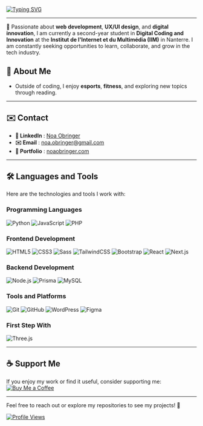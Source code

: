 [![Typing SVG](https://readme-typing-svg.herokuapp.com?font=Fira+Code&weight=1000&size=30&duration=3500&pause=500&vCenter=true&random=false&width=750&lines=Welcome+to+Noa+Obringer+Github+!+👋)](https://git.io/typing-svg)

---

🌟 Passionate about **web development**, **UX/UI design**, and **digital innovation**, I am currently a second-year student in **Digital Coding and Innovation** at the **Institut de l'Internet et du Multimédia (IIM)** in Nanterre. I am constantly seeking opportunities to learn, collaborate, and grow in the tech industry.  

  ## 🌱 About Me  

- Outside of coding, I enjoy **esports**, **fitness**, and exploring new topics through reading.  

---

## ✉️ Contact

- **🔗 LinkedIn** : [Noa Obringer](https://www.linkedin.com/in/noa-obringer-3a2793291/)
- **✉️ Email** : [noa.obringer@gmail.com](mailto:noa.obringer@gmail.com)
- **📄 Portfolio** : [noaobringer.com](https://noaobringer.com)

---

## 🛠️ Languages and Tools  

Here are the technologies and tools I work with:  

### **Programming Languages**  
![Python](https://img.shields.io/badge/Python-3776AB?style=for-the-badge&logo=python&logoColor=white)  ![JavaScript](https://img.shields.io/badge/JavaScript-F7DF1E?style=for-the-badge&logo=javascript&logoColor=black)  ![PHP](https://img.shields.io/badge/PHP-777BB4?style=for-the-badge&logo=php&logoColor=white)  

### **Frontend Development**  
![HTML5](https://img.shields.io/badge/HTML5-E34F26?style=for-the-badge&logo=html5&logoColor=white)  ![CSS3](https://img.shields.io/badge/CSS3-1572B6?style=for-the-badge&logo=css3&logoColor=white)  ![Sass](https://img.shields.io/badge/Sass-CC6699?style=for-the-badge&logo=sass&logoColor=white)  ![TailwindCSS](https://img.shields.io/badge/TailwindCSS-06B6D4?style=for-the-badge&logo=tailwindcss&logoColor=white)  ![Bootstrap](https://img.shields.io/badge/Bootstrap-7952B3?style=for-the-badge&logo=bootstrap&logoColor=white)  ![React](https://img.shields.io/badge/React-61DAFB?style=for-the-badge&logo=react&logoColor=black)  ![Next.js](https://img.shields.io/badge/Next.js-000000?style=for-the-badge&logo=nextdotjs&logoColor=white)

### **Backend Development**  
![Node.js](https://img.shields.io/badge/Node.js-339933?style=for-the-badge&logo=nodedotjs&logoColor=white)  ![Prisma](https://img.shields.io/badge/Prisma-2D3748?style=for-the-badge&logo=prisma&logoColor=white)  ![MySQL](https://img.shields.io/badge/MySQL-4479A1?style=for-the-badge&logo=mysql&logoColor=white)  

### **Tools and Platforms**  
![Git](https://img.shields.io/badge/Git-F05032?style=for-the-badge&logo=git&logoColor=white)  ![GitHub](https://img.shields.io/badge/GitHub-181717?style=for-the-badge&logo=github&logoColor=white)  ![WordPress](https://img.shields.io/badge/WordPress-21759B?style=for-the-badge&logo=wordpress&logoColor=white)  ![Figma](https://img.shields.io/badge/Figma-F24E1E?style=for-the-badge&logo=figma&logoColor=white)  

### **First Step With**
![Three.js](https://img.shields.io/badge/Three.js-000000?style=for-the-badge&logo=threedotjs&logoColor=white)

---

## ☕ Support Me  

If you enjoy my work or find it useful, consider supporting me:  [![Buy Me a Coffee](https://img.shields.io/badge/Buy%20Me%20a%20Coffee-FDD835?style=for-the-badge&logo=buymeacoffee&logoColor=black)](https://buymeacoffee.com/noaobringer)  

---

Feel free to reach out or explore my repositories to see my projects! 🚀  

[![Profile Views](https://komarev.com/ghpvc/?username=17Sx&style=for-the-badge)](https://github.com/17Sx)
